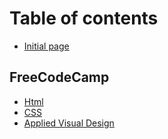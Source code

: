 # Table of contents

* [Initial page](README.md)

## FreeCodeCamp

* [Html](freecodecamp/html.md)
* [CSS](freecodecamp/css.md)
* [Applied Visual Design](freecodecamp/responsive-web-design.md)

